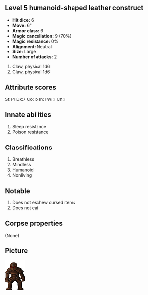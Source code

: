 ## Level 5 humanoid-shaped leather construct

- **Hit dice:** 6
- **Move:** 6"
- **Armor class:** 6
- **Magic cancellation:** 9 (70%)
- **Magic resistance:** 0%
- **Alignment:** Neutral
- **Size:** Large
- **Number of attacks:** 2
1. Claw, physical 1d6
2. Claw, physical 1d6

## Attribute scores

St:14 Dx:7 Co:15 In:1 Wi:1 Ch:1

## Innate abilities

1. Sleep resistance
2. Poison resistance

## Classifications

1. Breathless
2. Mindless
3. Humanoid
4. Nonliving

## Notable

1. Does not eschew cursed items
2. Does not eat

## Corpse properties

(None)

## Picture

![Leather golem](https://github.com/hyvanmielenpelit/GnollHackTileSet/blob/main/Monsters/leather_golem/leather_golem.png?raw=true)
